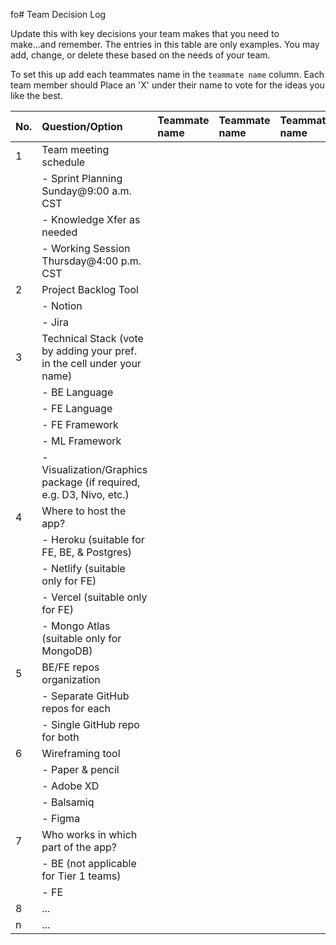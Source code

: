 fo# Team Decision Log

Update this with key decisions your team makes that you need to make...and
remember. The entries in this table are only examples. You may add, change, or
delete these based on the needs of your team.

To set this up add each teammates name in the `teammate name` column. Each
team member should Place an 'X' under their name to vote for the ideas
you like the best.

| No. | Question/Option                                                         | Teammate name | Teammate name | Teammate name | Teammate name | Teammate name | Teammate name |
| :-- | :---------------------------------------------------------------------- | :------------ | :------------ | :------------ | :------------ | :------------ | :------------ |
| 1   | Team meeting schedule                                                   |               |               |               |               |               |               |
|     | - Sprint Planning Sunday@9:00 a.m. CST                                  |               |               |               |               |               |               |
|     | - Knowledge Xfer as needed                                              |               |               |               |               |               |               |
|     | - Working Session Thursday@4:00 p.m. CST                                |               |               |               |               |               |               |
| 2   | Project Backlog Tool                                                    |               |               |               |               |               |               |
|     | - Notion                                                                |               |               |               |               |               |               |
|     | - Jira                                                                  |               |               |               |               |               |               |
| 3   | Technical Stack (vote by adding your pref. in the cell under your name) |               |               |               |               |               |               |
|     | - BE Language                                                           |               |               |               |               |               |               |
|     | - FE Language                                                           |               |               |               |               |               |               |
|     | - FE Framework                                                          |               |               |               |               |               |               |
|     | - ML Framework                                                          |               |               |               |               |               |               |
|     | - Visualization/Graphics package (if required, e.g. D3, Nivo, etc.)     |               |               |               |               |               |               |
| 4   | Where to host the app?                                                  |               |               |               |               |               |               |
|     | - Heroku (suitable for FE, BE, & Postgres)                              |               |               |               |               |               |               |
|     | - Netlify (suitable only for FE)                                        |               |               |               |               |               |               |
|     | - Vercel (suitable only for FE)                                         |               |               |               |               |               |               |
|     | - Mongo Atlas (suitable only for MongoDB)                               |               |               |               |               |               |               |
| 5   | BE/FE repos organization                                                |               |               |               |               |               |               |
|     | - Separate GitHub repos for each                                        |               |               |               |               |               |               |
|     | - Single GitHub repo for both                                           |               |               |               |               |               |               |
| 6   | Wireframing tool                                                        |               |               |               |               |               |               |
|     | - Paper & pencil                                                        |               |               |               |               |               |               |
|     | - Adobe XD                                                              |               |               |               |               |               |               |
|     | - Balsamiq                                                              |               |               |               |               |               |               |
|     | - Figma                                                                 |               |               |               |               |               |               |
| 7   | Who works in which part of the app?                                     |               |               |               |               |               |               |
|     | - BE (not applicable for Tier 1 teams)                                  |               |               |               |               |               |               |
|     | - FE                                                                    |               |               |               |               |               |               |
| 8   | ...                                                                     |               |               |               |               |               |               |
| n   | ...                                                                     |               |               |               |               |               |               |
